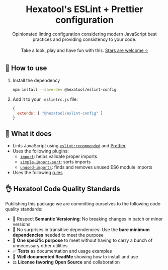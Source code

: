 <h1 align="center">
  Hexatool's ESLint + Prettier configuration
</h1>

<p align="center">
  Opinionated linting configuration considering modern JavaScript best practices and providing consistency to your code.
  <br />
  <br />
  Take a look, play and have fun with this.
  <a href="https://github.com/hexatool/eslint-config/stargazers">Stars are welcome ⭐</a>
</p>

## 👀 How to use

1. Install the dependency
   ```bash
   npm install --save-dev @hexatool/eslint-config
   ```
2. Add it to your `.eslintrc.js` file:
   ```js
   {
     extends: [ "@hexatool/eslint-config" ]
   }
   ```

## 🤔 What it does

- Lints JavaScript using [`eslint:recommended`](https://eslint.org/docs/latest/user-guide/configuring/configuration-files#using-eslintrecommended) and [Prettier](https://prettier.io/)
- Uses the following plugins:
    - [`import`](https://github.com/import-js/eslint-plugin-import/): helps validate proper imports
    - [`simple-import-sort`](https://github.com/lydell/eslint-plugin-simple-import-sort/): sorts imports
    - [`unused-imports`](https://github.com/sweepline/eslint-plugin-unused-imports): finds and removes unused ES6 module imports
- Uses the following [rules](https://github.com/hexatool/eslint-config/blob/main/.eslintrc.js#L13)

## 👌 Hexatool Code Quality Standards

Publishing this package we are committing ourselves to the following code quality standards:

- 🤝 Respect **Semantic Versioning**: No breaking changes in patch or minor versions
- 🤏 No surprises in transitive dependencies: Use the **bare minimum dependencies** needed to meet the purpose
- 🎯 **One specific purpose** to meet without having to carry a bunch of unnecessary other utilities
- ✅ **Tests** as documentation and usage examples
- 📖 **Well documented ReadMe** showing how to install and use
- ⚖️ **License favoring Open Source** and collaboration
